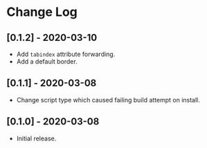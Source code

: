 # Change Log

## [0.1.2] - 2020-03-10
- Add `tabindex` attribute forwarding.
- Add a default border.

## [0.1.1] - 2020-03-08
- Change script type which caused failing build attempt on install.

## [0.1.0] - 2020-03-08
- Initial release.